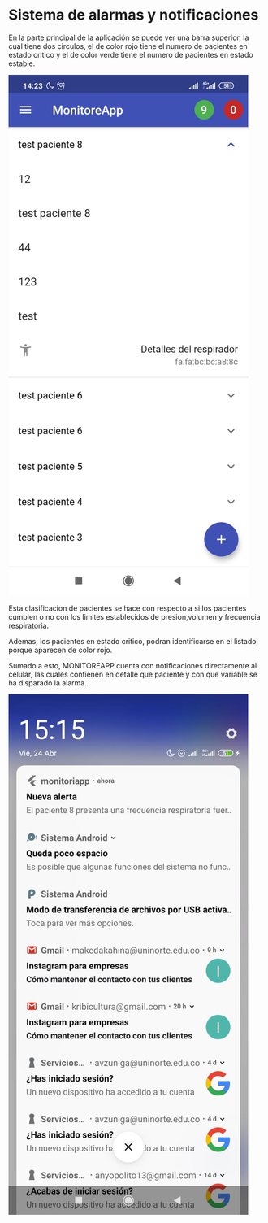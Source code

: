 # Sistema de alarmas y notificaciones

En la parte principal de la aplicación se puede ver una barra superior, la cual tiene dos circulos, el de color rojo tiene el numero de pacientes en estado critico y el de color verde tiene el numero de pacientes en estado estable.

![Detalle de paciente](../img/listapacientes_detalle.jpeg)

Esta clasificacion de pacientes se hace con respecto a si los pacientes cumplen o no con los limites establecidos de presion,volumen y frecuencia respiratoria.

Ademas, los pacientes en estado critico, podran identificarse en el listado, porque aparecen de color rojo.

Sumado a esto, MONITOREAPP cuenta con notificaciones directamente al celular, las cuales contienen en detalle que paciente y con que variable se ha disparado la alarma.

![Notificaciones](../img/notificaciones.jpeg)

